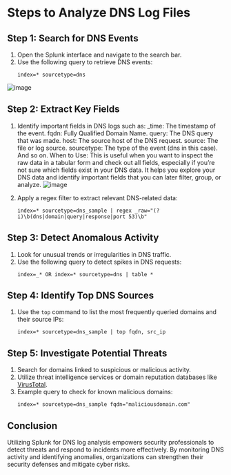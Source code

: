 # Steps to Analyze DNS Log Files

## Step 1: Search for DNS Events
1. Open the Splunk interface and navigate to the search bar.
2. Use the following query to retrieve DNS events:
   ```spl
   index=* sourcetype=dns
   ```
![image](https://github.com/user-attachments/assets/d88e6009-7c34-4413-948c-fc244eea2287)

## Step 2: Extract Key Fields
1. Identify important fields in DNS logs such as:
_time: The timestamp of the event.
fqdn: Fully Qualified Domain Name.
query: The DNS query that was made.
host: The source host of the DNS request.
source: The file or log source.
sourcetype: The type of the event (dns in this case).
And so on.
When to Use:
This is useful when you want to inspect the raw data in a tabular form and check out all fields, especially if you’re not sure which fields exist in your DNS data.
It helps you explore your DNS data and identify important fields that you can later filter, group, or analyze.
![image](https://github.com/user-attachments/assets/4d000154-ee00-4839-9dc9-dbf6e800b85d)

3. Apply a regex filter to extract relevant DNS-related data:
   ```spl
   index=* sourcetype=dns_sample | regex _raw="(?i)\b(dns|domain|query|response|port 53)\b"
   ```

## Step 3: Detect Anomalous Activity
1. Look for unusual trends or irregularities in DNS traffic.
2. Use the following query to detect spikes in DNS requests:
   ```spl
   index=_* OR index=* sourcetype=dns | table *
   ```

## Step 4: Identify Top DNS Sources
1. Use the `top` command to list the most frequently queried domains and their source IPs:
   ```spl
   index=* sourcetype=dns_sample | top fqdn, src_ip
   ```

## Step 5: Investigate Potential Threats
1. Search for domains linked to suspicious or malicious activity.
2. Utilize threat intelligence services or domain reputation databases like [VirusTotal](https://www.virustotal.com).
3. Example query to check for known malicious domains:
   ```spl
   index=* sourcetype=dns_sample fqdn="maliciousdomain.com"
   ```

## Conclusion
Utilizing Splunk for DNS log analysis empowers security professionals to detect threats and respond to incidents more effectively. By monitoring DNS activity and identifying anomalies, organizations can strengthen their security defenses and mitigate cyber risks.
